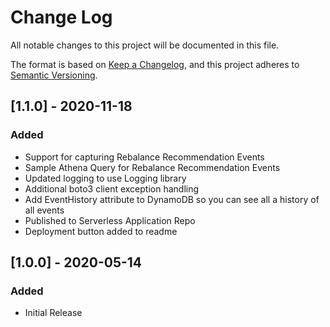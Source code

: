 # Change Log
All notable changes to this project will be documented in this file.

The format is based on [Keep a Changelog](https://keepachangelog.com/en/1.0.0/),
and this project adheres to [Semantic Versioning](https://semver.org/spec/v2.0.0.html).

## [1.1.0] - 2020-11-18
### Added
- Support for capturing Rebalance Recommendation Events
- Sample Athena Query for Rebalance Recommendation Events
- Updated logging to use Logging library
- Additional boto3 client exception handling
- Add EventHistory attribute to DynamoDB so you can see all a history of all events
- Published to Serverless Application Repo
- Deployment button added to readme

## [1.0.0] - 2020-05-14
### Added
- Initial Release
